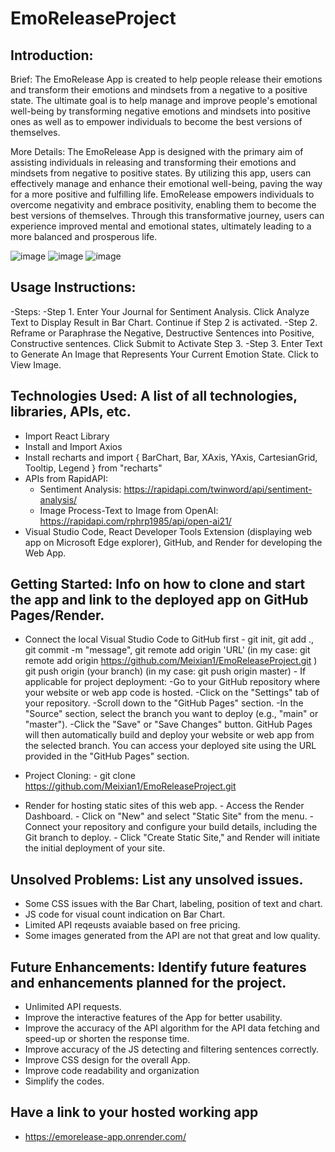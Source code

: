 # EmoReleaseProject

Introduction: 
-
Brief: 
The EmoRelease App is created to help people release their emotions and transform their emotions and mindsets from a negative to a positive state. The ultimate goal is to help manage and improve people's emotional well-being by transforming negative emotions and mindsets into positive ones as well as to empower individuals to become the best versions of themselves.

More Details: 
The EmoRelease App is designed with the primary aim of assisting individuals in releasing and transforming their emotions and mindsets from negative to positive states. By utilizing this app, users can effectively manage and enhance their emotional well-being, paving the way for a more positive and fulfilling life. EmoRelease empowers individuals to overcome negativity and embrace positivity, enabling them to become the best versions of themselves. Through this transformative journey, users can experience improved mental and emotional states, ultimately leading to a more balanced and prosperous life.

![image](https://github.com/Meixian1/EmoReleaseProject/assets/124223514/c74a566b-dba6-45b9-aa4b-d26e1c8448ce)
![image](https://github.com/Meixian1/EmoReleaseProject/assets/124223514/8d6197de-e91b-4b55-ac72-ce23a8870c2d)
![image](https://github.com/Meixian1/EmoReleaseProject/assets/124223514/b0a49857-6e23-4652-921b-ac421392eff1)


Usage Instructions: 
-
-Steps: 
-Step 1. Enter Your Journal for Sentiment Analysis. Click Analyze Text to Display Result in Bar Chart. Continue if Step 2 is activated. 
-Step 2. Reframe or Paraphrase the Negative, Destructive Sentences into Positive, Constructive sentences. Click Submit to Activate Step 3.
-Step 3. Enter Text to Generate An Image that Represents Your Current Emotion State. Click to View Image. 
        
Technologies Used: A list of all technologies, libraries, APIs, etc. 
-
- Import React Library
- Install and Import Axios
- Install recharts and import { BarChart, Bar, XAxis, YAxis, CartesianGrid, Tooltip, Legend } from "recharts"
- APIs from RapidAPI:
   - Sentiment Analysis: https://rapidapi.com/twinword/api/sentiment-analysis/
   - Image Process-Text to Image from OpenAI: https://rapidapi.com/rphrp1985/api/open-ai21/
 - Visual Studio Code, React Developer Tools Extension (displaying web app on Microsoft Edge explorer), GitHub, and Render for developing the Web App. 
     
Getting Started: Info on how to clone and start the app and link to the deployed app on GitHub Pages/Render.
- 
- Connect the local Visual Studio Code to GitHub first
        - git init, git add ., git commit -m "message",
          git remote add origin 'URL' (in my case: git remote add origin https://github.com/Meixian1/EmoReleaseProject.git )
          git push origin (your branch) (in my case: git push origin master)
        - If applicable for project deployment:
              -Go to your GitHub repository where your website or web app code is hosted.
              -Click on the "Settings" tab of your repository.
              -Scroll down to the "GitHub Pages" section.
              -In the "Source" section, select the branch you want to deploy (e.g., "main" or "master").
              -Click the "Save" or "Save Changes" button. GitHub Pages will then automatically build and deploy your website or web app from the selected branch. You 
               can access your deployed site using the URL provided in the "GitHub Pages" section.
- Project Cloning:
              - git clone https://github.com/Meixian1/EmoReleaseProject.git

- Render for hosting static sites of this web app.
        - Access the Render Dashboard.
        - Click on "New" and select "Static Site" from the menu.
        - Connect your repository and configure your build details, including the Git branch to deploy.
        - Click "Create Static Site," and Render will initiate the initial deployment of your site. 

Unsolved Problems: List any unsolved issues.
-
- Some CSS issues with the Bar Chart, labeling, position of text and chart.
- JS code for visual count indication on Bar Chart. 
- Limited API reqeusts avaiable based on free pricing.
- Some images generated from the API are not that great and low quality.

Future Enhancements: Identify future features and enhancements planned for the project.
-
- Unlimited API requests.
- Improve the interactive features of the App for better usability.
- Improve the accuracy of the API algorithm for the API data fetching and speed-up or shorten the response time.
- Improve accuracy of the JS detecting and filtering sentences correctly.
- Improve CSS design for the overall App.
- Improve code readability and organization
- Simplify the codes.

Have a link to your hosted working app
-
- https://emorelease-app.onrender.com/ 
